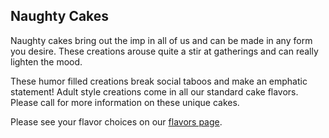 ## Naughty Cakes

Naughty cakes bring out the imp in all of us and can be made in any form you desire.
These creations arouse quite a stir at gatherings and can really lighten the mood.

These humor filled creations break social taboos and make an emphatic statement! Adult
style creations come in all our standard cake flavors. Please call for more information
on these unique cakes.

Please see your flavor choices on our [flavors page](/cake-pricing-flavors).